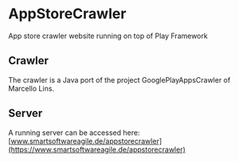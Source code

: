 # AppStoreCrawler
App store crawler website running on top of Play Framework

## Crawler
The crawler is a Java port of the project GooglePlayAppsCrawler of Marcello Lins.

## Server
A running server can be accessed here: [www.smartsoftwareagile.de/appstorecrawler](https://www.smartsoftwareagile.de/appstorecrawler)
